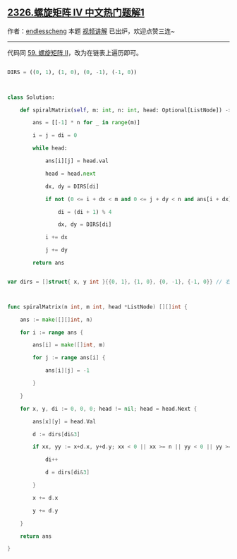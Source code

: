 ## [2326.螺旋矩阵 IV 中文热门题解1](https://leetcode.cn/problems/spiral-matrix-iv/solutions/100000/by-endlesscheng-4dwy)

作者：[endlesscheng](https://leetcode.cn/u/endlesscheng)
本题 [视频讲解](https://www.bilibili.com/video/BV1Yf4y1Z7Ac) 已出炉，欢迎点赞三连~

---

代码同 [59. 螺旋矩阵 II](https://leetcode.cn/problems/spiral-matrix-ii/)，改为在链表上遍历即可。

```py [sol1-Python3]
DIRS = ((0, 1), (1, 0), (0, -1), (-1, 0))

class Solution:
    def spiralMatrix(self, m: int, n: int, head: Optional[ListNode]) -> List[List[int]]:
        ans = [[-1] * n for _ in range(m)]
        i = j = di = 0
        while head:
            ans[i][j] = head.val
            head = head.next
            dx, dy = DIRS[di]
            if not (0 <= i + dx < m and 0 <= j + dy < n and ans[i + dx][j + dy] == -1):
                di = (di + 1) % 4
                dx, dy = DIRS[di]
            i += dx
            j += dy
        return ans
```

```go [sol1-Go]
var dirs = []struct{ x, y int }{{0, 1}, {1, 0}, {0, -1}, {-1, 0}} // 右下左上

func spiralMatrix(n int, m int, head *ListNode) [][]int {
	ans := make([][]int, n)
	for i := range ans {
		ans[i] = make([]int, m)
		for j := range ans[i] {
			ans[i][j] = -1
		}
	}
	for x, y, di := 0, 0, 0; head != nil; head = head.Next {
		ans[x][y] = head.Val
		d := dirs[di&3]
		if xx, yy := x+d.x, y+d.y; xx < 0 || xx >= n || yy < 0 || yy >= m || ans[xx][yy] != -1 {
			di++
			d = dirs[di&3]
		}
		x += d.x
		y += d.y
	}
	return ans
}
```

